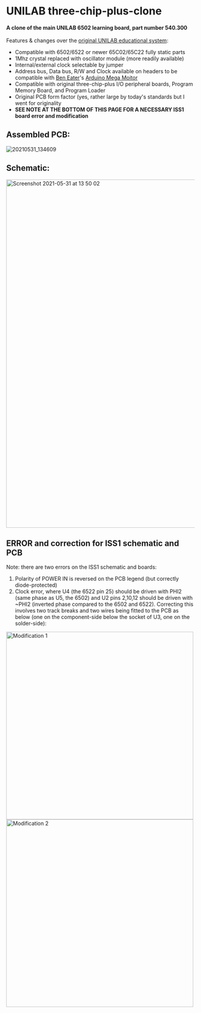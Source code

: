 # UNILAB three-chip-plus-clone
**A clone of the main UNILAB 6502 learning board, part number 540.300**<BR><BR>
Features & changes over the [original UNILAB educational system](http://retro.hansotten.nl/6502-sbc/three-chips-plus/):
- Compatible with 6502/6522 or newer 65C02/65C22 fully static parts
- 1Mhz crystal replaced with oscillator module (more readily available)
- Internal/external clock selectable by jumper
- Address bus, Data bus, R/W and Clock available on headers to be compatible with [Ben Eater](https://eater.net/6502)'s [Arduino Mega Moitor](https://eater.net/downloads/6502-monitor.ino)
- Compatible with original three-chip-plus I/O peripheral boards, Program Memory Board, and Program Loader
- Original PCB form factor (yes, rather large by today's standards but I went for originality
- **SEE NOTE AT THE BOTTOM OF THIS PAGE FOR A NECESSARY ISS1 board error and modification**

## Assembled PCB:
![20210531_134609](https://user-images.githubusercontent.com/55007357/120241082-e6ab7f00-c216-11eb-8ed4-8fbd778f3e9d.jpg)

## Schematic:
<img width="928" alt="Screenshot 2021-05-31 at 13 50 02" src="https://user-images.githubusercontent.com/55007357/120241232-26726680-c217-11eb-8cc0-2bece0b193e3.png">

## ERROR and correction for ISS1 schematic and PCB
Note: there are two errors on the ISS1 schematic and boards:
1) Polarity of POWER IN is reversed on the PCB legend (but correctly diode-protected)
2) Clock error, where U4 (the 6522 pin 25) should be driven with PHI2 (same phase as U5, the 6502) and U2 pins 2,10,12 should be driven with ~PHI2 (inverted phase compared to the 6502 and 6522).  Correcting this involves two track breaks and two wires being fitted to the PCB as below (one on the component-side below the socket of U3, one on the solder-side):
<img width="500" alt="Modification 1" src="https://user-images.githubusercontent.com/55007357/120245365-cfbe5a00-c221-11eb-8941-e102bca19593.jpg">
<img width="500" alt="Modification 2" src="https://user-images.githubusercontent.com/55007357/120245372-d51ba480-c221-11eb-932b-b565db8e1e8d.jpg">
